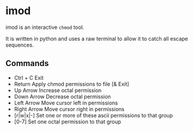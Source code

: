 # imod

imod is an interactive `chmod` tool.

It is written in python and uses a raw terminal to allow it to catch all escape sequences.

## Commands
  - Ctrl + C          Exit
  - Return            Apply chmod permissions to file [& Exit]
  - Up Arrow          Increase octal permission
  - Down Arrow        Decrease octal permission
  - Left Arrow        Move cursor left in permissions
  - Right Arrow       Move cursor right in permissions
  - [r|w|x|-]         Set one or more of these ascii permissions to that group
  - [0-7]             Set one octal permission to that group


